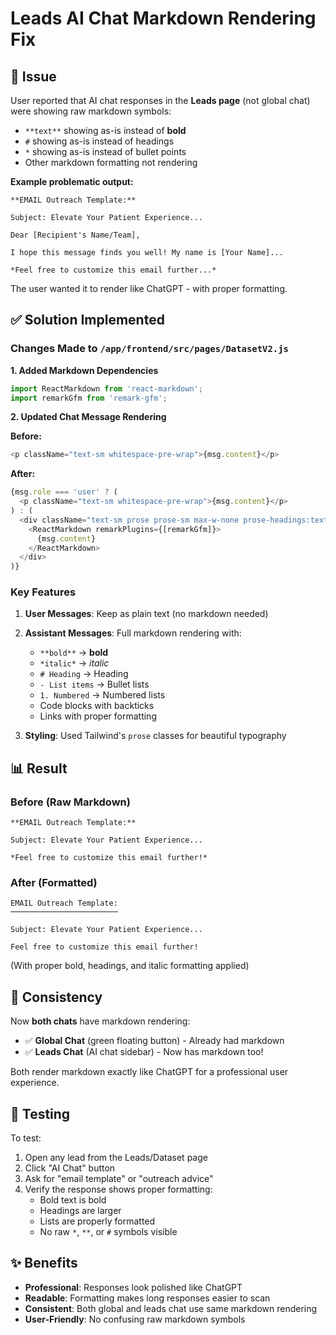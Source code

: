 # Leads AI Chat Markdown Rendering Fix

## 🎯 Issue

User reported that AI chat responses in the **Leads page** (not global chat) were showing raw markdown symbols:
- `**text**` showing as-is instead of **bold**
- `#` showing as-is instead of headings
- `*` showing as-is instead of bullet points
- Other markdown formatting not rendering

**Example problematic output:**
```
**EMAIL Outreach Template:**

Subject: Elevate Your Patient Experience...

Dear [Recipient's Name/Team],

I hope this message finds you well! My name is [Your Name]...

*Feel free to customize this email further...*
```

The user wanted it to render like ChatGPT - with proper formatting.

## ✅ Solution Implemented

### Changes Made to `/app/frontend/src/pages/DatasetV2.js`

**1. Added Markdown Dependencies**
```javascript
import ReactMarkdown from 'react-markdown';
import remarkGfm from 'remark-gfm';
```

**2. Updated Chat Message Rendering**

**Before:**
```javascript
<p className="text-sm whitespace-pre-wrap">{msg.content}</p>
```

**After:**
```javascript
{msg.role === 'user' ? (
  <p className="text-sm whitespace-pre-wrap">{msg.content}</p>
) : (
  <div className="text-sm prose prose-sm max-w-none prose-headings:text-gray-900 prose-p:text-gray-900 prose-strong:text-gray-900 prose-li:text-gray-900 prose-ul:text-gray-900 prose-ol:text-gray-900">
    <ReactMarkdown remarkPlugins={[remarkGfm]}>
      {msg.content}
    </ReactMarkdown>
  </div>
)}
```

### Key Features

1. **User Messages**: Keep as plain text (no markdown needed)
2. **Assistant Messages**: Full markdown rendering with:
   - `**bold**` → **bold**
   - `*italic*` → *italic*
   - `# Heading` → Heading
   - `- List items` → Bullet lists
   - `1. Numbered` → Numbered lists
   - Code blocks with backticks
   - Links with proper formatting

3. **Styling**: Used Tailwind's `prose` classes for beautiful typography

## 📊 Result

### Before (Raw Markdown)
```
**EMAIL Outreach Template:**

Subject: Elevate Your Patient Experience...

*Feel free to customize this email further!*
```

### After (Formatted)
```
EMAIL Outreach Template:
────────────────────────

Subject: Elevate Your Patient Experience...

Feel free to customize this email further!
```
(With proper bold, headings, and italic formatting applied)

## 🎨 Consistency

Now **both chats** have markdown rendering:
- ✅ **Global Chat** (green floating button) - Already had markdown
- ✅ **Leads Chat** (AI chat sidebar) - Now has markdown too!

Both render markdown exactly like ChatGPT for a professional user experience.

## 🚀 Testing

To test:
1. Open any lead from the Leads/Dataset page
2. Click "AI Chat" button
3. Ask for "email template" or "outreach advice"
4. Verify the response shows proper formatting:
   - Bold text is bold
   - Headings are larger
   - Lists are properly formatted
   - No raw `*`, `**`, or `#` symbols visible

## ✨ Benefits

- **Professional**: Responses look polished like ChatGPT
- **Readable**: Formatting makes long responses easier to scan
- **Consistent**: Both global and leads chat use same markdown rendering
- **User-Friendly**: No confusing raw markdown symbols
